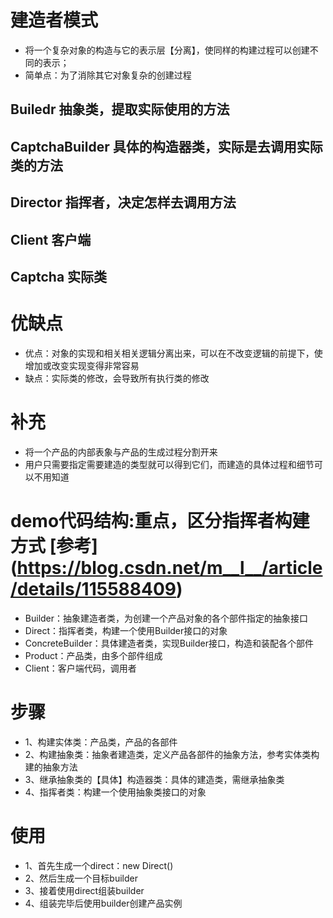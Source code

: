 # 建造者模式
- 将一个复杂对象的构造与它的表示层【分离】，使同样的构建过程可以创建不同的表示；
- 简单点：为了消除其它对象复杂的创建过程

## Builedr 抽象类，提取实际使用的方法
## CaptchaBuilder 具体的构造器类，实际是去调用实际类的方法
## Director 指挥者，决定怎样去调用方法
## Client 客户端
## Captcha 实际类

# 优缺点
- 优点：对象的实现和相关相关逻辑分离出来，可以在不改变逻辑的前提下，使增加或改变实现变得非常容易
- 缺点：实际类的修改，会导致所有执行类的修改

# 补充
- 将一个产品的内部表象与产品的生成过程分割开来
- 用户只需要指定需要建造的类型就可以得到它们，而建造的具体过程和细节可以不用知道

# demo代码结构:重点，区分指挥者构建方式  [参考] (https://blog.csdn.net/m__l__/article/details/115588409)
- Builder：抽象建造者类，为创建一个产品对象的各个部件指定的抽象接口
- Direct：指挥者类，构建一个使用Builder接口的对象
- ConcreteBuilder：具体建造者类，实现Builder接口，构造和装配各个部件
- Product：产品类，由多个部件组成
- Client：客户端代码，调用者

# 步骤
- 1、构建实体类：产品类，产品的各部件
- 2、构建抽象类：抽象者建造类，定义产品各部件的抽象方法，参考实体类构建的抽象方法
- 3、继承抽象类的【具体】构造器类：具体的建造类，需继承抽象类
- 4、指挥者类：构建一个使用抽象类接口的对象

# 使用
- 1、首先生成一个direct：new Direct()
- 2、然后生成一个目标builder
- 3、接着使用direct组装builder
- 4、组装完毕后使用builder创建产品实例